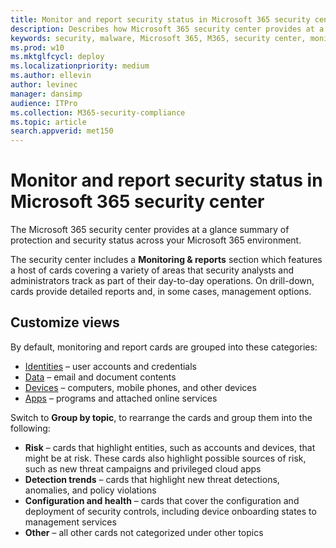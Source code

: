 ```yaml
---
title: Monitor and report security status in Microsoft 365 security center
description: Describes how Microsoft 365 security center provides at a glance summary of protection and security status.
keywords: security, malware, Microsoft 365, M365, security center, monitor, report, status
ms.prod: w10
ms.mktglfcycl: deploy
ms.localizationpriority: medium
ms.author: ellevin
author: levinec
manager: dansimp
audience: ITPro
ms.collection: M365-security-compliance  
ms.topic: article
search.appverid: met150
---
```


# Monitor and report security status in Microsoft 365 security center

The Microsoft 365 security center provides at a glance summary of protection and security status across your Microsoft 365 environment.

The security center includes a **Monitoring & reports** section which features a host of cards covering a variety of areas that security analysts and administrators track as part of their day-to-day operations. On drill-down, cards provide detailed reports and, in some cases, management options.

## Customize views

By default, monitoring and report cards are grouped into these categories:
  
* [Identities](monitor-and-report-identities.md) – user accounts and credentials
* [Data](monitor-data.md) – email and document contents
* [Devices](monitor-devices.md) – computers, mobile phones, and other devices
* [Apps](monitor-apps.md) – programs and attached online services

Switch to **Group by topic**, to rearrange the cards and group them into the following:

* **Risk** – cards that highlight entities, such as accounts and devices, that might be at risk. These cards also highlight possible sources of risk, such as new threat campaigns and privileged cloud apps  
* **Detection trends** – cards that highlight new threat detections, anomalies, and policy violations
* **Configuration and health** – cards that cover the configuration and deployment of security controls, including device onboarding states to management services
* **Other** – all other cards not categorized under other topics

